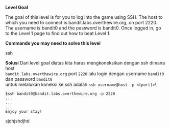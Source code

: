 **Level Goal**

The goal of this level is for you to log into the game using SSH. The host to which you need to connect is bandit.labs.overthewire.org, on port 2220. The username is bandit0 and the password is bandit0. Once logged in, go to the Level 1 page to find out how to beat Level 1.

**Commands you may need to solve this level**

ssh

**Solusi**
Dari level goal diatas kita harus mengkoneksikan dengan ssh dimana host  
```bandit.labs.overthewire.org``` port ```2220```
lalu login dengan username ```bandit0``` dan password ```bandit0```\
untuk melalukan koneksi ke ssh adalah ```ssh username@host -p <[port]>```\
```
$ssh bandit0@bandit.labs.overthewire.org -p 2220
...
...
...
Enjoy your stay!
```
sjdhjshdjhd